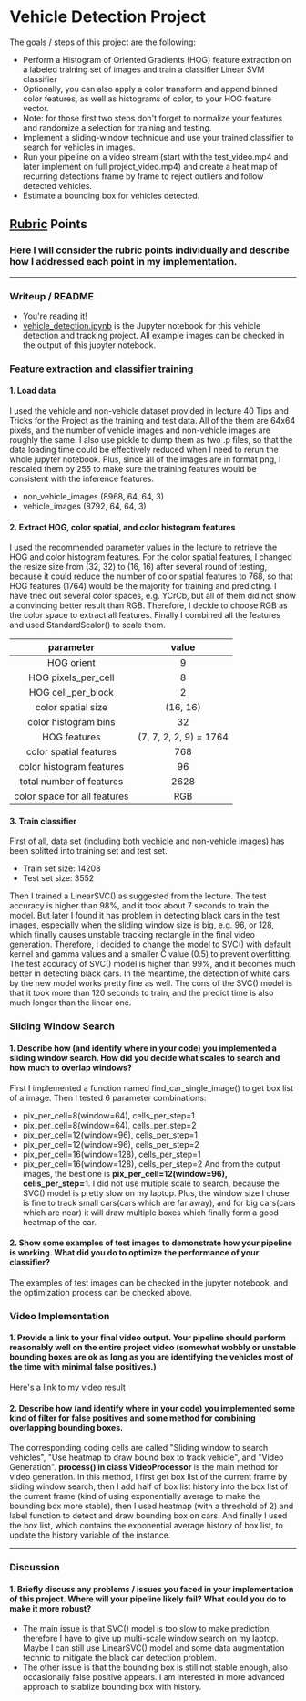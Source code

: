 # Vehicle Detection Project

The goals / steps of this project are the following:

* Perform a Histogram of Oriented Gradients (HOG) feature extraction on a labeled training set of images and train a classifier Linear SVM classifier
* Optionally, you can also apply a color transform and append binned color features, as well as histograms of color, to your HOG feature vector. 
* Note: for those first two steps don't forget to normalize your features and randomize a selection for training and testing.
* Implement a sliding-window technique and use your trained classifier to search for vehicles in images.
* Run your pipeline on a video stream (start with the test_video.mp4 and later implement on full project_video.mp4) and create a heat map of recurring detections frame by frame to reject outliers and follow detected vehicles.
* Estimate a bounding box for vehicles detected.

[//]: # (Image References)
[image1]: ./examples/car_not_car.png
[image2]: ./examples/HOG_example.jpg
[image3]: ./examples/sliding_windows.jpg
[image4]: ./examples/sliding_window.jpg
[image5]: ./examples/bboxes_and_heat.png
[image6]: ./examples/labels_map.png
[image7]: ./examples/output_bboxes.png
[video1]: ./project_video_final.mp4

## [Rubric](https://review.udacity.com/#!/rubrics/513/view) Points
### Here I will consider the rubric points individually and describe how I addressed each point in my implementation.  

---
### Writeup / README

* You're reading it!
* [vehicle_detection.ipynb](https://github.com/WangYuanMike/CarND-Vehicle-Detection/blob/master/vehicle_detection.ipynb) is the Jupyter notebook for this vehicle detection and tracking project. All example images can be checked in the output of this jupyter notebook.

### Feature extraction and classifier training

#### 1. Load data
I used the vehicle and non-vehicle dataset provided in lecture 40 Tips and Tricks for the Project as the training and test data. All of the them are 64x64 pixels, and the number of vehicle images and non-vehicle images are roughly the same. I also use pickle to dump them as two .p files, so that the data loading time could be effectively reduced when I need to rerun the whole jupyter notebook. Plus, since all of the images are in format png, I rescaled them by 255 to make sure the training features would be consistent with the inference features.
* non_vehicle_images (8968, 64, 64, 3)
* vehicle_images (8792, 64, 64, 3)

#### 2. Extract HOG, color spatial, and color histogram features
I used the recommended parameter values in the lecture to retrieve the HOG and color histogram features. For the color spatial features, I changed the resize size from (32, 32) to (16, 16) after several round of testing, because it could reduce the number of color spatial features to 768, so that HOG features (1764) would be the majority for training and predicting. I have tried out several color spaces, e.g. YCrCb, but all of them did not show a convincing better result than RGB. Therefore, I decide to choose RGB as the color space to extract all features. Finally I combined all the features and used StandardScalor() to scale them.

| parameter | value |
|:---------:|:-----:|
| HOG orient    | 9     |
| HOG pixels_per_cell | 8|
| HOG cell_per_block | 2 |
| color spatial size| (16, 16) |
| color histogram bins | 32 |
| HOG features | (7, 7, 2, 2, 9) = 1764 |
| color spatial features | 768 |
| color histogram features | 96 |
| total number of features | 2628 |
| color space for all features | RGB |

#### 3. Train classifier
First of all, data set (including both vechicle and non-vehicle images) has been splitted into training set and test set.
* Train set size: 14208
* Test set size: 3552

Then I trained a LinearSVC() as suggested from the lecture. The test accuracy is higher than 98%, and it took about 7 seconds to train the model. But later I found it has problem in detecting black cars in the test images, especially when the sliding window size is big, e.g. 96, or 128, which finally causes unstable tracking rectangle in the final video generation. Therefore, I decided to change the model to SVC() with default kernel and gamma values and a smaller C value (0.5) to prevent overfitting. The test accuracy of SVC() model is higher than 99%, and it becomes much better in detecting black cars. In the meantime, the detection of white cars by the new model works pretty fine as well. The cons of the SVC() model is that it took more than 120 seconds to train, and the predict time is also much longer than the linear one.

### Sliding Window Search

#### 1. Describe how (and identify where in your code) you implemented a sliding window search.  How did you decide what scales to search and how much to overlap windows?

First I implemented a function named find_car_single_image() to get box list of a image. Then I tested 6 parameter combinations:
* pix_per_cell=8(window=64), cells_per_step=1
* pix_per_cell=8(window=64), cells_per_step=2
* pix_per_cell=12(window=96), cells_per_step=1
* pix_per_cell=12(window=96), cells_per_step=2
* pix_per_cell=16(window=128), cells_per_step=1
* pix_per_cell=16(window=128), cells_per_step=2
And from the output images, the best one is **pix_per_cell=12(window=96), cells_per_step=1**. I did not use mutiple scale to search, because the SVC() model is pretty slow on my laptop. Plus, the window size I chose is fine to track small cars(cars which are far away), and for big cars(cars which are near) it will draw multiple boxes which finally form a good heatmap of the car.

#### 2. Show some examples of test images to demonstrate how your pipeline is working.  What did you do to optimize the performance of your classifier?

The examples of test images can be checked in the jupyter notebook, and the optimization process can be checked above.

### Video Implementation

#### 1. Provide a link to your final video output.  Your pipeline should perform reasonably well on the entire project video (somewhat wobbly or unstable bounding boxes are ok as long as you are identifying the vehicles most of the time with minimal false positives.)
Here's a [link to my video result](./project_video_final.mp4)


#### 2. Describe how (and identify where in your code) you implemented some kind of filter for false positives and some method for combining overlapping bounding boxes.

The corresponding coding cells are called "Sliding window to search vehicles", "Use heatmap to draw bound box to track vehicle", and "Video Generation". **process() in class VideoProcessor** is the main method for video generation. In this method, I first get box list of the current frame by sliding window search, then I add half of box list history into the box list of the current frame (kind of using exponentially average to make the bounding box more stable), then I used heatmap (with a threshold of 2) and label function to detect and draw bounding box on cars. And finally I used the box list, which contains the exponential average history of box list, to update the history variable of the instance.

---

### Discussion

#### 1. Briefly discuss any problems / issues you faced in your implementation of this project.  Where will your pipeline likely fail?  What could you do to make it more robust?

* The main issue is that SVC() model is too slow to make prediction, therefore I have to give up multi-scale window search on my laptop. Maybe I can still use LinearSVC() model and some data augmentation technic to mitigate the black car detection problem.
* The other issue is that the bounding box is still not stable enough, also occasionally false positive appears. I am interested in more advanced approach to stablize bounding box with history.

